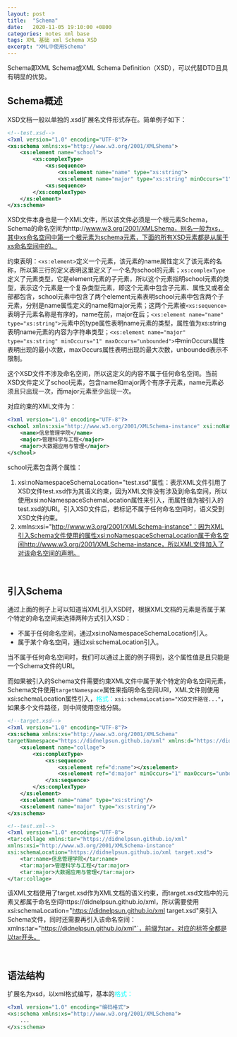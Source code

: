 ```yaml
---
layout: post
title:  "Schema"
date:   2020-11-05 19:10:00 +0800
categories: notes xml base
tags: XML 基础 xml Schema XSD
excerpt: "XML中使用Schema"
---
```


Schema即XML Schema或XML Schema Definition（XSD），可以代替DTD且具有明显的优势。

## Schema概述

XSD文档一般以单独的.xsd扩展名文件形式存在。简单例子如下：

```xsd
<!--test.xsd-->
<?xml version="1.0" encoding="UTF-8"?>
<xs:schema xmlns:xs="http://www.w3.org/2001/XMLShema">
    <xs:element name="school">
        <xs:complexType>
            <xs:sequence>
                <xs:element name="name" type="xs:string">
                <xs:element name="major" type="xs:string" minOccurs="1" maxOccurs="unbounded">
            <xs:sequence>
        </xs:complexType>
    </xs:element>
</xs:schema>
```

XSD文件本身也是一个XML文件，所以该文件必须是一个根元素Schema，Schema的命名空间为http://www.w3.org/2001/XMLShema，别名一般为xs，其中xs命名空间中第一个根元素为schema元素，下面的所有XSD元素都是从属于xs命名空间中的。

约束表明：`<xs:element>`定义一个元素，该元素的name属性定义了该元素的名称，所以第三行的定义表明这里定义了一个名为school的元素；`xs:complexType`定义了元素类型，它是element元素的子元素，所以这个元素指明school元素的类型，表示这个元素是一个复杂类型元素，即这个元素中包含子元素、属性又或者全部都包含，school元素中包含了两个element元素表明school元素中包含两个子元素，分别是name属性定义的name和major元素；这两个元素被`<xs:sequence>`表明子元素名称是有序的，name在前，major在后；`<xs:element name="name" type="xs:string">`元素中的type属性表明name元素的类型，属性值为xs:string表明name元素的内容为字符串类型；`<xs:element name="major" type="xs:string" minOccurs="1" maxOccurs="unbounded">`中minOccurs属性表明出现的最小次数，maxOccurs属性表明出现的最大次数，unbounded表示不限制。

这个XSD文件不涉及命名空间，所以这定义的内容不属于任何命名空间。当前XSD文件定义了school元素，包含name和major两个有序子元素，name元素必须且只出现一次，而major元素至少出现一次。

对应约束的XML文件为：

```xml
<?xml version="1.0" encoding="UTF-8"?>
<school xmlns:xsi="http://www.w3.org/2001/XMLSchema-instance" xsi:noNamespaceSchemaLocation="test.xsd">
    <name>信息管理学院</name>
    <major>管理科学与工程</major>
    <major>大数据应用与管理</major>
</school>
```

school元素包含两个属性：

1. xsi:noNamespaceSchemaLocation="test.xsd"属性：表示XML文件引用了XSD文件test.xsd作为其语义约束，因为XML文件没有涉及到命名空间，所以使用xsi:noNamespaceSchemaLocation属性来引入，而属性值为被引入的test.xsd的URI。引入XSD文件后，若标记不属于任何命名空间时，语义受到XSD文件约束。
2. xmlns:xsi="http://www.w3.org/2001/XMLSchema-instance"：因为XML引入Schema文件使用的属性xsi:noNamespaceSchemaLocation属于命名空间http://www.w3.org/2001/XMLSchema-instance，所以XML文件加入了对该命名空间的声明。

&emsp;

## 引入Schema

通过上面的例子上可以知道当XML引入XSD时，根据XML文档的元素是否属于某个特定的命名空间来选择两种方式引入XSD：

+ 不属于任何命名空间，通过xsi:noNamespaceSchemaLocation引入。
+ 属于某个命名空间，通过xsi:schemaLocation引入。

当不属于任何命名空间时，我们可以通过上面的例子得到，这个属性值是且只能是一个Schema文件的URI。

而如果被引入的Schema文件需要约束XML文件中属于某个特定的命名空间元素，Schema文件使用`targetNamespace`属性来指明命名空间URI，XML文件则使用xsi:schemaLocation属性引入，<span style="color:aqua">格式：</span>`xsi:schemaLocation="XSD文件路径..."`，如果多个文件路径，则中间使用空格分隔。

```xsd
<!--target.xsd-->
<?xml version="1.0" encoding="UTF-8"?>
<xs:schema xmlns:xs="http://www.w3.org/2001/XMLSchema"
targetNamespace="https://didnelpsun.github.io/xml" xmlns:d="https://didnelpsun.github.io/xml">
    <xs:element name="collage">
        <xs:complexType>
            <xs:sequence>
                <xs:element ref="d:name"></xs:element>
                <xs:element ref="d:major" minOccurs="1" maxOccurs="unbounded"></xs:element>
            </xs:sequence>
        </xs:complexType>
    </xs:element>
    <xs:element name="name" type="xs:string"/>
    <xs:element name="major" type="xs:string"/>
</xs:schema>
```

```xml
<!--test.xml-->
<?xml version="1.0" encoding="UTF-8">
<tar:collage xmlns:tar="https://didnelpsun.github.io/xml" 
xmlns:xsi="http://www.w3.org/2001/XMLSchema-instance"
xsi:schemaLocation="https://didnelpsun.github.io/xml target.xsd">
    <tar:name>信息管理学院</tar:name>
    <tar:major>管理科学与工程</tar:major>
    <tar:major>大数据应用与管理</tar:major>
</tar:collage>
```

该XML文档使用了target.xsd作为XML文档的语义约束，而target.xsd文档中的元素又都属于命名空间https://didnelpsun.github.io/xml，所以需要使用xsi:schemaLocation="https://didnelpsun.github.io/xml target.xsd"来引入Schema文件，同时还需要再引入该命名空间：xmlns:tar="https://didnelpsun.github.io/xml"`，前缀为tar，对应的标签全都是以tar开头。

&emsp;

##  语法结构

扩展名为xsd，以xml格式编写，基本的<span style="color:aqua">格式：</span>

```xsd
<?xml version="1.0" encoding="编码格式">
<xs:schema xmlns:xs="http://www.w3.org/2001/XMLSchema">
    ...
</xs:schema>
```
